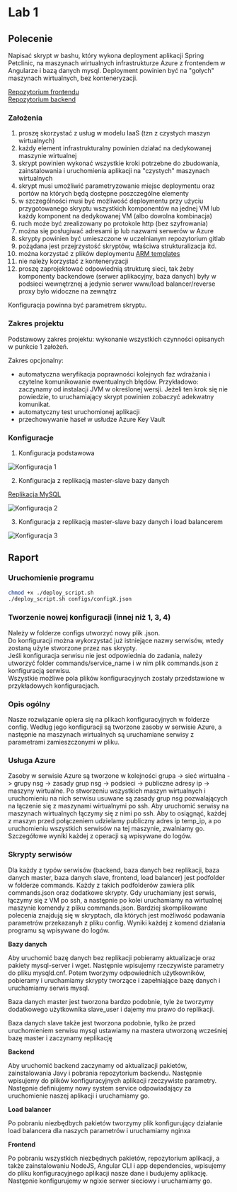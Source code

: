 # Lab 1

## Polecenie

Napisać skrypt w bashu, który wykona deployment aplikacji Spring Petclinic, na maszynach
wirtualnych infrastrukturze Azure z frontendem w Angularze i bazą danych mysql. Deployment
powinien być na "gołych" maszynach wirtualnych, bez konteneryzacji.

[Repozytorium frontendu](https://github.com/spring-petclinic/spring-petclinic-angular)  
[Repozytorium backend](https://github.com/spring-petclinic/spring-petclinic-rest)

### Założenia

1. proszę skorzystać z usług w modelu IaaS (tzn z czystych maszyn wirtualnych)
2. każdy element infrastrukturalny powinien działać na dedykowanej maszynie wirtualnej
3. skrypt powinien wykonać wszystkie kroki potrzebne do zbudowania, zainstalowania i
uruchomienia aplikacji na "czystych" maszynach wirtualnych
4. skrypt musi umożliwić parametryzowanie miejsc deploymentu oraz portów na których będą
dostępne poszczególne elementy
5. w szczególności musi być możliwość deploymentu przy użyciu przygotowanego skryptu
wszystkich komponentów na jednej VM lub każdy komponent na dedykowanej VM (albo
dowolna kombinacja)
6. ruch może być zrealizowany po protokole http (bez szyfrowania)
7. można się posługiwać adresami ip lub nazwami serwerów w Azure
8. skrypty powinien być umieszczone w uczelnianym repozytorium gitlab
9. pożądana jest przejrzystość skryptów, właściwa strukturalizacja itd.
10. można korzystać z plików deploymentu [ARM templates](https://docs.microsoft.com/en-us/azure/azure-resource-manager/templates/)
11. nie należy korzystać z konteneryzacji
12. proszę zaprojektować odpowiednią strukturę sieci, tak żeby komponenty backendowe (serwer aplikacyjny, baza danych) były w podsieci wewnętrznej a jedynie serwer www/load
balancer/reverse proxy było widoczne na zewnątrz

Konfiguracja powinna być parametrem skryptu.  

### Zakres projektu

Podstawowy zakres projektu: wykonanie wszystkich czynności opisanych w punkcie 1 założeń.

Zakres opcjonalny:

- automatyczna weryfikacja poprawności kolejnych faz wdrażania i czytelne komunikowanie
ewentualnych błędów. Przykładowo: zaczynamy od instalacji JVM w określonej wersji. Jeżeli
ten krok się nie powiedzie, to uruchamiający skrypt powinien zobaczyć adekwatny komunikat.
- automatyczny test uruchomionej aplikacji
- przechowywanie haseł w usłudze Azure Key Vault

### Konfiguracje

1. Konfiguracja podstawowa

![Konfiguracja 1](img/konf1.png)

2. Konfiguracja z replikacją master-slave bazy danych

[Replikacja MySQL](https://dev.mysql.com/doc/refman/8.0/en/replication.html)

![Konfiguracja 2](img/konf2.png)

3. Konfiguracja z replikacją master-slave bazy danych i load balancerem

![Konfiguracja 3](img/konf3.png)

## Raport

### Uruchomienie programu

```bash
chmod +x ./deploy_script.sh
./deploy_script.sh configs/configX.json
```

### Tworzenie nowej konfiguracji (innej niż 1, 3, 4)

Należy w folderze configs utworzyć nowy plik .json.  
Do konfiguracji można wykorzystać już istniejące nazwy serwisów, wtedy zostaną użyte stworzone przez nas skrypty.  
Jeśli konfiguracja serwisu nie jest odpowiednia do zadania, należy utworzyć folder commands/service_name i w nim plik commands.json z konfiguracją serwisu.  
Wszystkie możliwe pola plików konfiguracyjnych zostały przedstawione w przykładowych konfiguracjach.

### Opis ogólny

Nasze rozwiązanie opiera się na plikach konfiguracyjnych w folderze config. Według jego konfiguracji są tworzone zasoby w serwisie Azure, a następnie na maszynach wirtualnych są uruchamiane serwisy z parametrami zamieszczonymi w pliku.

### Usługa Azure

Zasoby w serwisie Azure są tworzone w kolejności grupa -> sieć wirtualna -> grupy nsg -> zasady grup nsg -> podsieci -> publiczne adresy ip -> maszyny wirtualne. Po stworzeniu wszystkich maszyn wirtualnych i uruchomieniu na nich serwisu usuwane są zasady grup nsg pozwalających na łączenie się z maszynami wirtualnymi po ssh. Aby uruchomić serwisy na maszynach wirtualnych łączymy się z nimi po ssh. Aby to osiągnąć, każdej z maszyn przed połączeniem udzielamy publiczny adres ip temp_ip, a po uruchomieniu wszystkich serwisów na tej maszynie, zwalniamy go. Szczegółowe wyniki każdej z operacji są wpisywane do logów.

### Skrypty serwisów

Dla każdy z typów serwisów (backend, baza danych bez replikacji, baza danych master, baza danych slave, frontend, load balancer) jest podfolder w folderze commands. Każdy z takich podfolderów zawiera plik commands.json oraz dodatkowe skrypty. Gdy uruchamiany jest serwis, łączymy się z VM po ssh, a następnie po kolei uruchamiamy na wirtualnej maszynie komendy z pliku commands.json. Bardziej skomplikowane polecenia znajdują się w skryptach, dla których jest możliwość podawania parametrów przekazanyh z pliku config. Wyniki każdej z komend działania programu są wpisywane do logów.

**Bazy danych**

Aby uruchomić bazę danych bez replikacji pobieramy aktualizacje oraz pakiety mysql-server i wget. Następnie wpisujemy rzeczywiste parametry do pliku mysqld.cnf. Potem tworzymy odpowiednich użytkowników, pobieramy i uruchamiamy skrypty tworzące i zapełniające bazę danych i uruchamiamy serwis mysql.

Baza danych master jest tworzona bardzo podobnie, tyle że tworzymy dodatkowego użytkownika slave_user i dajemy mu prawo do replikacji.

Baza danych slave także jest tworzona podobnie, tylko że przed uruchomieniem serwisu mysql ustawiamy na mastera utworzoną wcześniej bazę master i zaczynamy replikację

**Backend**

Aby uruchomić backend zaczynamy od aktualizacji pakietów, zainstalowania Javy i pobrania repozytorium backendu. Następnie wpisujemy do plików konfiguracyjnych aplikacji rzeczywiste parametry. Następnie definiujemy nowy system service odpowiadający za uruchomienie naszej aplikacji i uruchamiamy go.

**Load balancer**

Po pobraniu niezbędbych pakietów tworzymy plik konfigurujący działanie load balancera dla naszych parametrów i uruchamiamy nginxa

**Frontend**

Po pobraniu wszystkich niezbędnych pakietów, repozytorium aplikacji, a także zainstalowaniu NodeJS, Angular CLI i app dependencies, wpisujemy do pliku konfiguracyjnego aplikacji nasze dane i budujemy aplikację. Następnie konfigurujemy w ngixie serwer sieciowy i uruchamiamy go.
